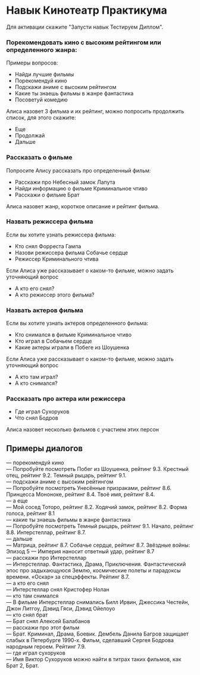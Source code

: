 # Навык Кинотеатр Практикума

Для активации скажите "Запусти навык Тестируем Диплом".

### Порекомендовать кино с высоким рейтингом или определенного жанра:
Примеры вопросов:
* Найди лучшие фильмы
* Порекомендуй кино
* Подскажи аниме с высоким рейтингом
* Какие ты знаешь фильмы в жанре фантастика
* Посоветуй комедию

Алиса назовет 3 фильма и их рейтинг, можно попросить продолжить список, для этого скажите:
* Еще
* Продолжай
* Дальше

### Рассказать о фильме

Попросите Алису рассказать про определенный фильм:

* Расскажи про Небесный замок Лапута
* Найди информацию о фильме Криминальное чтиво
* Расскажи о фильме Брат

Алиса назовет жанр, короткое описание и рейтинг фильма.

### Назвать режиссера фильма

Если вы хотите узнать режиссера фильма:

* Кто снял Форреста Гампа
* Назови режиссера фильма Собачье сердце
* Режиссер Криминального чтива

Если Алиса уже рассказывает о каком-то фильме, можно задать уточняющий вопрос

* А кто его снял?
* А кто режиссер этого фильма?
   
### Назвать актеров фильма

Если вы хотите узнать актеров определенного фильма:

* Кто снимался в фильме Криминальное чтиво
* Кто играл в Собачьем сердце
* Какие актеры играли в Побеге из Шоушенка
  
Если Алиса уже рассказывает о каком-то фильме, можно задать уточняющий вопрос

* А кто там играл?
* А кто снимался?

### Рассказать про актера или режиссера

* Где играл Сухоруков
* Что снял Бодров

Алиса назовет несколько фильмов с участием этих персон

## Примеры диалогов
— порекомендуй кино
<br>— Попробуйте посмотреть Побег из Шоушенка, рейтинг 9.3. Крестный отец, рейтинг 9.2. Темный рыцарь, рейтинг 9.1.
<br>— подскажи аниме с высоким рейтингом
<br>— Попробуйте посмотреть Унесённые призраками, рейтинг 8.6. Принцесса Мононоке, рейтинг 8.4. Твоё имя, рейтинг 8.4.
<br>— а еще
<br>— Мой сосед Тоторо, рейтинг 8.2. Ходячий замок, рейтинг 8.2. Форма голоса, рейтинг 8.1
<br>— какие ты знаешь фильмы в жанре фантастика
<br>— Попробуйте посмотреть Темный рыцарь, рейтинг 9.1. Начало, рейтинг 8.8. Интерстеллар, рейтинг 8.7.
<br>— дальше
<br>— Матрица, рейтинг 8.7. Собачье сердце, рейтинг 8.7. Звёздные войны: Эпизод 5 — Империя наносит ответный удар, рейтинг 8.7
<br>— расскажи про Интерстеллар
<br>— Интерстеллар. Фантастика, Драма, Приключения. Фантастический эпос про задыхающуюся Землю, космические полеты и парадоксы времени. «Оскар» за спецэффекты. Рейтинг 8.7.
<br>— а кто его снял
<br>— Интерстеллар снял Кристофер Нолан
<br>— кто там снимался
<br>— В фильме Интерстеллар снимались Билл Ирвин, Джессика Честейн, Джон Литгоу, Дэвид Гяси, Дэвид Ойелоуо
<br>— кто снял брат
<br>— Брат снял Алексей Балабанов
<br>— расскажи про этот фильм
<br>— Брат. Криминал, Драма, Боевик. Дембель Данила Багров защищает слабых в Петербурге 1990-х. Фильм, сделавший Сергея Бодрова народным героем. Рейтинг 7.9.
<br>— где играл сухоруков
<br>— Имя Виктор Сухоруков можно найти в титрах таких фильмов, как Брат 2, Брат.